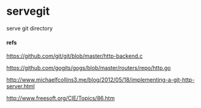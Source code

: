 # servegit
serve git directory

#### refs
https://github.com/git/git/blob/master/http-backend.c

https://github.com/gogits/gogs/blob/master/routers/repo/http.go

http://www.michaelfcollins3.me/blog/2012/05/18/implementing-a-git-http-server.html

http://www.freesoft.org/CIE/Topics/86.htm
